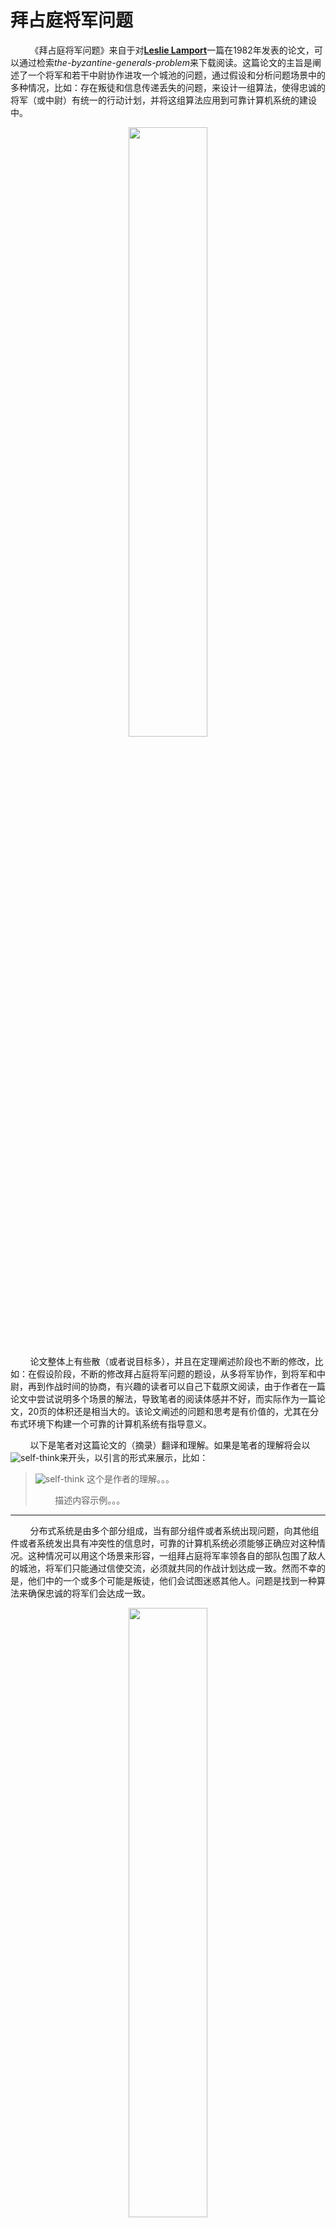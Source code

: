 # 拜占庭将军问题

&nbsp;&nbsp;&nbsp;&nbsp;&nbsp;&nbsp;&nbsp;&nbsp;《拜占庭将军问题》来自于对[**Leslie Lamport**](https://www.microsoft.com/en-us/research/people/lamport/)一篇在1982年发表的论文，可以通过检索*the-byzantine-generals-problem*来下载阅读。这篇论文的主旨是阐述了一个将军和若干中尉协作进攻一个城池的问题，通过假设和分析问题场景中的多种情况，比如：存在叛徒和信息传递丢失的问题，来设计一组算法，使得忠诚的将军（或中尉）有统一的行动计划，并将这组算法应用到可靠计算机系统的建设中。

<center>
<img src="https://weipeng2k.github.io/hot-wind/resources/byzantine-generals-problem/lamport.jpeg" width="50%"/>
</center>

&nbsp;&nbsp;&nbsp;&nbsp;&nbsp;&nbsp;&nbsp;&nbsp;论文整体上有些散（或者说目标多），并且在定理阐述阶段也不断的修改，比如：在假设阶段，不断的修改拜占庭将军问题的题设，从多将军协作，到将军和中尉，再到作战时间的协商，有兴趣的读者可以自己下载原文阅读，由于作者在一篇论文中尝试说明多个场景的解法，导致笔者的阅读体感并不好，而实际作为一篇论文，20页的体积还是相当大的。该论文阐述的问题和思考是有价值的，尤其在分布式环境下构建一个可靠的计算机系统有指导意义。

&nbsp;&nbsp;&nbsp;&nbsp;&nbsp;&nbsp;&nbsp;&nbsp;以下是笔者对这篇论文的（摘录）翻译和理解。如果是笔者的理解将会以![self-think](https://weipeng2k.github.io/hot-wind/resources/self-think.png)来开头，以引言的形式来展示，比如：

> ![self-think](https://weipeng2k.github.io/hot-wind/resources/self-think.png) 这个是作者的理解。。。
>
> &nbsp;&nbsp;&nbsp;&nbsp;&nbsp;&nbsp;&nbsp;&nbsp;描述内容示例。。。

---------

&nbsp;&nbsp;&nbsp;&nbsp;&nbsp;&nbsp;&nbsp;&nbsp;分布式系统是由多个部分组成，当有部分组件或者系统出现问题，向其他组件或者系统发出具有冲突性的信息时，可靠的计算机系统必须能够正确应对这种情况。这种情况可以用这个场景来形容，一组拜占庭将军率领各自的部队包围了敌人的城池，将军们只能通过信使交流，必须就共同的作战计划达成一致。然而不幸的是，他们中的一个或多个可能是叛徒，他们会试图迷惑其他人。问题是找到一种算法来确保忠诚的将军们会达成一致。

<center>
<img src="https://weipeng2k.github.io/hot-wind/resources/byzantine-generals-problem/byz.jpg" width="50%"/>
</center>

&nbsp;&nbsp;&nbsp;&nbsp;&nbsp;&nbsp;&nbsp;&nbsp;结果表明：

&nbsp;&nbsp;&nbsp;&nbsp;&nbsp;&nbsp;&nbsp;&nbsp;（1）仅使用口头信息时，当且仅当超过三分之二的将军忠诚时，这个问题是可以解决的，所以一个叛徒可以迷惑两个忠诚的将军；

&nbsp;&nbsp;&nbsp;&nbsp;&nbsp;&nbsp;&nbsp;&nbsp;（2）当信息无法伪造时，任何数量的将军和可能的叛徒都可以解决这个问题。

> ![self-think](https://weipeng2k.github.io/hot-wind/resources/self-think.png) 口头信息
> 
> 口头信息可以被伪造，叛徒收到一位将军的信息，然后可能会进行篡改，将相反的信息传递给其他人。

&nbsp;&nbsp;&nbsp;&nbsp;&nbsp;&nbsp;&nbsp;&nbsp;基于这个结论，然后讨论该结论在可靠计算机系统中的应用。

## 引言

&nbsp;&nbsp;&nbsp;&nbsp;&nbsp;&nbsp;&nbsp;&nbsp;一个可靠的计算机系统必须能够在系统中若干组件出错的情况下正常工作。一个出错的组件，在系统中时常表现的行为是向其他组件传递有冲突的信息。这个应对出错组件的问题被抽象为拜占庭将军问题。本文的主要内容是探讨这个问题以及如何解决这个问题，并将解法应用到如何实现一个可靠的计算机系统。

&nbsp;&nbsp;&nbsp;&nbsp;&nbsp;&nbsp;&nbsp;&nbsp;我们设想若干拜占庭军团包围了敌人的城池，每个军团都有一个将军指挥。将军之间通过信使来通信。通过对敌人的观察，将军们必须形成统一的决策，然后行动，但是将军们中间可能存在叛徒，叛徒会阻止忠诚的将军们形成决策。将军们需要一个算法来保证：

&nbsp;&nbsp;&nbsp;&nbsp;&nbsp;&nbsp;&nbsp;&nbsp;**条件A**. 所有忠诚的将军们有相同的行动计划。

&nbsp;&nbsp;&nbsp;&nbsp;&nbsp;&nbsp;&nbsp;&nbsp;忠诚的将军会按照算法计算所得的结果来行动，而叛徒会按照他们自己的意愿来行动。这个算法需要确保条件A能够在叛徒无论做什么行动的前提下都能够成立。

&nbsp;&nbsp;&nbsp;&nbsp;&nbsp;&nbsp;&nbsp;&nbsp;忠诚的将军们应该不仅限于达成一致决策，而且应该做到是一个合理的决策，需要确保：

&nbsp;&nbsp;&nbsp;&nbsp;&nbsp;&nbsp;&nbsp;&nbsp;**条件B**. 少量的叛徒不能导致忠诚的将军们采纳一个不好的决策。

&nbsp;&nbsp;&nbsp;&nbsp;&nbsp;&nbsp;&nbsp;&nbsp;**条件B**很难形式化表达，因为无法精确的说什么是不好的决策，而且我们也不会尝试这么做。相反，我们考虑将军们如何达成一致的决策。每个将军都会观察敌人并将他的观察结果（或者说决策）传达给其他将军。令`v(i)`是第`i`个将军传达的信息。每个将军使用某种方法将值`v(1).....v(n)`组合成一个唯一的行动计划，其中n是将军的数量。**条件A**可以通过让所有将军使用相同的方法组合信息来实现，**条件B**需要使用更加健壮的方法来加以实现。例如，如果唯一要做的决定是进攻还是撤退，那么`v(i)`就是将军i对这两个选项的最好意见，最终决定可以基于它们之间的多数票。只有当忠诚的将军在两者之间几乎平均分配时，少数叛徒才有影响决策可能性，在这种情况下，没有所谓不好的决策。

> ![self-think](https://weipeng2k.github.io/hot-wind/resources/self-think.png) 作者到当前依旧没有提出拜占庭将军问题的标准题设，当前的**条件A和B**对于输入没有描述，只是描述为 **“通过对敌人的观察”** ，毕竟对于计算机系统，需要执行的指令是需要外部触发或者给出的，因此题设经历了两轮调整来到了将军和中尉模型，这也就是大家熟知的拜占庭将军问题。

&nbsp;&nbsp;&nbsp;&nbsp;&nbsp;&nbsp;&nbsp;&nbsp;**拜占庭将军问题**：一个负责指挥的将军必须发送命令给他的**n-1**个中尉，要求：

&nbsp;&nbsp;&nbsp;&nbsp;&nbsp;&nbsp;&nbsp;&nbsp;**IC1**. 所有忠诚的中尉服从一致的命令。

&nbsp;&nbsp;&nbsp;&nbsp;&nbsp;&nbsp;&nbsp;&nbsp;**IC2**. 如果指挥官是忠诚的，那么每个忠诚的中尉都会服从他的命令。

&nbsp;&nbsp;&nbsp;&nbsp;&nbsp;&nbsp;&nbsp;&nbsp;**IC1**和**IC2**是交互一致性条件，如果**IC2**成立，则**IC1**自然成立。

## 不可能的结果

&nbsp;&nbsp;&nbsp;&nbsp;&nbsp;&nbsp;&nbsp;&nbsp;拜占庭将军问题看起来是有一些欺骗性的简单，其困难在于如果将军和中尉之间仅通过口头消息传递信息，那么如果将军和中尉的数量中没有超过2/3的人是忠诚的话，这个问题是无解的。如果只有一个将军和两个中尉，也就是三个参与者，只要其中出现一个叛徒，无论是将军还是中尉，都无法时忠诚的参与者们达成共识。口头消息的内容完全由发送者控制，所以一个叛徒能够传递任意可能的信息。

&nbsp;&nbsp;&nbsp;&nbsp;&nbsp;&nbsp;&nbsp;&nbsp;我们现在说明：通过口头信息，三个参与者中有一个叛徒是无解的。为简单起见，我们考虑唯一可能的决定是“进攻”或“撤退”的情况。如下图场景，其中*指挥官*忠诚并发送“进攻”命令，但*中尉2*是叛徒并向*中尉1*报告他收到了“撤退”命令。为了满足**IC2**，*中尉1*必须服从命令进行攻击，但*中尉1*面对一个“进攻”命令和一个“撤退”命令，无法做出决策。

<center>
<img src="https://weipeng2k.github.io/hot-wind/resources/byzantine-generals-problem/3g-l-is-t.png" width="50%"/>
</center>

&nbsp;&nbsp;&nbsp;&nbsp;&nbsp;&nbsp;&nbsp;&nbsp;其中红色框的头像是忠诚的参与者，而蓝色的是叛徒。

&nbsp;&nbsp;&nbsp;&nbsp;&nbsp;&nbsp;&nbsp;&nbsp;现在考虑另一个场景，如下图所示，其中指挥官是叛徒，向中尉1发送“进攻”命令，向中尉2发送“撤退”命令。

<center>
<img src="https://weipeng2k.github.io/hot-wind/resources/byzantine-generals-problem/3g-g-is-t.png" width="50%"/>
</center>

&nbsp;&nbsp;&nbsp;&nbsp;&nbsp;&nbsp;&nbsp;&nbsp;*中尉1*不知道叛徒是谁，他不能告诉*指挥官*实际上给*中尉2*发送了什么信息。因此，这两个场景在*中尉1*看来是完全相同的。如果叛徒一直在说谎，那么*中尉1*就无法区分这两种情况，在这种两难的境地，*中尉1*无法得出能够满足**IC1**和**IC2**的结论。

> ![self-think](https://weipeng2k.github.io/hot-wind/resources/self-think.png) 需要证明3m个参与者，其中m个叛徒，是无法使2m个忠诚参与者采用一致的结论或遵循忠诚*将军*的命令，这也就是**IC1**和**IC2**的要求。证明过程使用了反证法，将一个拜占庭将军负责的部队拆分为一组阿尔巴尼亚军团，利用递归的思路加以证明。但是笔者认为通过例证的方式会更加明确，因为对于忠诚的参与者面对的信息一定是相反且均数的。
> 
> 下面模拟4个参与者，1个叛徒，也就是超过3m个参与者，首先看一下忠诚的*将军*和一个叛徒*中尉*。
>
> <center>
> <img src="https://weipeng2k.github.io/hot-wind/resources/byzantine-generals-problem/4g-l-is-t.png" width="50%"/>
> </center>
>
> 忠诚的*将军*发起“进攻”命令，*中尉1*收到的信息是三个：*指挥官*的“进攻”、*中尉2*说收到指挥官的命令是“进攻”和叛徒*中尉3*说收到指挥官的命令是“撤退”，这样*中尉1*可以做出决策：进攻（2票进攻，1票撤退）。这个结论就同时满足了**IC1**和**IC2**。
>
> 如果*将军*是叛徒，那么他会发送给不同的*中尉**以不同的命令，如下图所示：
> 
> <center>
> <img src="https://weipeng2k.github.io/hot-wind/resources/byzantine-generals-problem/4g-g-is-t.png" width="50%"/>
> </center>
>
> 可以看到叛徒*指挥官*发送了命令进攻和撤退数量是不等的，同时忠诚的*中尉*之间会正确的传递信息，这样忠诚的*中尉*会采取进攻（2票进攻，1票撤退），满足了**IC1**，同时对于**IC2**，由于*指挥官*是叛徒，所以也满足**IC2**。
>
> 接下来作者会将命题再次更改（第三次），提出了对于攻击时间的协商，实际和“进攻”或“撤退”的二元选择没有区别，因为对于最终协商的结果一定是准确和无歧义的。这里对于更改后的命题以及证明不再描述，并且更改后的命题在后文中并没有出现引用。

## 一种基于口头消息的解法

&nbsp;&nbsp;&nbsp;&nbsp;&nbsp;&nbsp;&nbsp;&nbsp;在前文中已经说明，对于使用口头消息来解决拜占庭将军问题以应对**m**个叛徒，必须至少有**3m+1**个参与者。我们现在给出一个适用于**3m+1**或更多参与者的解决方案。每个参与者都能够向其他参与者发送口头消息。口头消息的定义有以下假设（或约束）：

&nbsp;&nbsp;&nbsp;&nbsp;&nbsp;&nbsp;&nbsp;&nbsp;**A1**. 发送的每条消息都能被正确传递；

&nbsp;&nbsp;&nbsp;&nbsp;&nbsp;&nbsp;&nbsp;&nbsp;**A2**. 消息的接收者知道是谁发送的；

&nbsp;&nbsp;&nbsp;&nbsp;&nbsp;&nbsp;&nbsp;&nbsp;**A3**. 可以检测到缺失哪个发送者的消息。

&nbsp;&nbsp;&nbsp;&nbsp;&nbsp;&nbsp;&nbsp;&nbsp;**假设A1和A2**可以防止叛徒干扰其他两个参与者之间的通信，因为通过**A1**，叛徒不能干扰传递的消息，而通过**A2**，叛徒不能通过引入虚假信息来混淆他们的交流。**假设A3**将挫败一个试图通过不发送消息来阻止决策的叛徒。这些假设的实际实现在第6节中讨论。

&nbsp;&nbsp;&nbsp;&nbsp;&nbsp;&nbsp;&nbsp;&nbsp;本节和下一节中的算法要求每个参与者都能够直接向其他参与者发送消息。在第5节中，我们描述了没有此要求的算法。

&nbsp;&nbsp;&nbsp;&nbsp;&nbsp;&nbsp;&nbsp;&nbsp;如果*指挥官*是叛徒，*指挥官*可以决定不下达任何命令，以此来使*中尉们*无法达成共识。由于*中尉*必须服从某些命令，需要获得输入，在这种情况下他们需要某些默认命令来服从。因此让“撤退”成为这个默认命令。

&nbsp;&nbsp;&nbsp;&nbsp;&nbsp;&nbsp;&nbsp;&nbsp;定义口头消息算法 **OM(m)**，对于所有非负整数**m**，*指挥官*通过它向**n-1**名*中尉*发送命令。我们接下来证明**OM(m)**在最多m个叛徒存在的情况下解决了**3m+1**或更多*将军*的拜占庭将军问题。我们发现用*中尉*“获得一个值”而不是“服从命令”来描述这个算法更方便。

> ![self-think](https://weipeng2k.github.io/hot-wind/resources/self-think.png) 分布式环境下的共识，实际目的就是对于一个问题（变量）有共识（值）。

&nbsp;&nbsp;&nbsp;&nbsp;&nbsp;&nbsp;&nbsp;&nbsp;该算法假定函数**majority**具有以下特性：如果值`v(i)`的大多数等于**v**，则`majority(v1, v2, … , vn-1)`等于**v**。对`majority(v1,v2,…,vn-1)`：

&nbsp;&nbsp;&nbsp;&nbsp;&nbsp;&nbsp;&nbsp;&nbsp;**1**. `v(i)` 中的多数值，如果不存在则为“撤退”；

&nbsp;&nbsp;&nbsp;&nbsp;&nbsp;&nbsp;&nbsp;&nbsp;**2**. `v(i)` 的中位数，假设它们来自一个有序集合。

> ![self-think](https://weipeng2k.github.io/hot-wind/resources/self-think.png) 涉及到分布式环境中，一个节点的值，那么上述函数就是一种最朴素的算法，也就是取其他**n-1**个节点的值，然后多数值为自己的值。这点可以理解为，一个节点去获取值，如果集群中其他的节点都会返回这个值的内容，那么就取多数。

&nbsp;&nbsp;&nbsp;&nbsp;&nbsp;&nbsp;&nbsp;&nbsp;根据上述的**majority**算法约束，m为非负整数，对于**OM**算法描述如下：

```java
if (m == 0) {
    (1) 指挥官将他的值发送给每个中尉；
    (2) 每个中尉使用他从指挥官那里得到的值，如果没有收到值，则默认“撤退”。
} else {
    (1) 指挥官将他的值发送给每个中尉；
    (2) 对于每个中尉i，令vi是中尉i从指挥官那里得到的值，如果没有收到任何值，则默认“撤退”。中尉i接下来作为指挥官，运行OM(m-1)算法，将值vi发送给n-2个其他中尉；
    (3) 对于每个中尉i，以及每个j不等于i（也就是其他中尉），令v(j)是在步骤(2)中从中尉j那里得到的值，如果没有收到值，则默认“撤退”。中尉i使用值为majority(v1, v2, … , vn-1)。
}
```

> ![self-think](https://weipeng2k.github.io/hot-wind/resources/self-think.png) 针对`m=1, n=4`的场景，在上一节中笔者已经做了描述，这里不再赘述。

&nbsp;&nbsp;&nbsp;&nbsp;&nbsp;&nbsp;&nbsp;&nbsp;为了证明算法`OM(m)`对任意m的正确性，我们首先证明以下引理。

&nbsp;&nbsp;&nbsp;&nbsp;&nbsp;&nbsp;&nbsp;&nbsp;**引理1**. 对于任何**m**和**k**，如果有超过`2k+m`名*将军*（或参与者）和至多**k**名叛徒，则算法`OM(m)`满足**IC2**。

&nbsp;&nbsp;&nbsp;&nbsp;&nbsp;&nbsp;&nbsp;&nbsp;**证明**：使用数学归纳法通过对**m**的归纳来证明。很容易看出算法`OM(0)`在*指挥官*忠诚的情况下是成立的，因此当`m=0时`引理成立。**IC1**要求所有忠诚的*中尉*有一致的值，而**IC2**要求忠诚的*中尉*会执行忠诚**将军**的命令，在`m=0`时，**IC2**会达成，且**IC1**会随之达成。

&nbsp;&nbsp;&nbsp;&nbsp;&nbsp;&nbsp;&nbsp;&nbsp;我们现在假设`m-1`并且`m>0`成立，然后证明**m**时引理成立。

&nbsp;&nbsp;&nbsp;&nbsp;&nbsp;&nbsp;&nbsp;&nbsp;在步骤(1)中，忠诚的*指挥官*将值**v**发送给所有`n-1`名*中尉*。

&nbsp;&nbsp;&nbsp;&nbsp;&nbsp;&nbsp;&nbsp;&nbsp;在步骤(2)中，每个忠诚的*中尉*对`n-1`个参与者应用`OM(m-1)`。由于假设`n>2k+m`，可知`n-1 > 2k+(m-1)`。由于最多有k个叛徒，并且 `n-1 > 2k+(m-1) >= 2k`，因此，对于`n-1`个值**i**中的大多数忠诚的*中尉*，每个忠诚的*中尉*都有`v(i) = v`，因为他在步骤（3）中获得了 `majority(v1,v2,…,vn-1)=v`，所以我们可以应用归纳假设得出结论：对于每个忠诚的*中尉j*，`v(j)=v`。由此，证明了**引理1**满足**IC2**。

> ![self-think](https://weipeng2k.github.io/hot-wind/resources/self-think.png) 对于引理的证明，实际可以通过分析获得。原因在于`2k+m`，可以拆解为 `k + k + m`，对于接收到值的*中尉*需要面对上述的结论集合，而k与非k（叛徒的结果，权且这么称呼）相互低效，关键票就到了**m**，而**m**为大于0的，使得`2k+m`为真。

&nbsp;&nbsp;&nbsp;&nbsp;&nbsp;&nbsp;&nbsp;&nbsp;在此基础上，提出以下定理，算法`OM(m)`解决了拜占庭将军问题。

&nbsp;&nbsp;&nbsp;&nbsp;&nbsp;&nbsp;&nbsp;&nbsp;**定理1**. 对于任意**m**，如果*将军*（参与者）超过**3m**，叛徒最多**m**，则算法`OM(m)`满足条件**IC1**和**IC2**。

&nbsp;&nbsp;&nbsp;&nbsp;&nbsp;&nbsp;&nbsp;&nbsp;**证明**：使用数学归纳法通过对m的归纳来证明。如果没有叛徒，那么很容易看出`OM(0)`满足**IC1**和**IC2**。我们假设该定理对于`OM(m-1)`成立并证明它对于`OM(m), m > 0`成立。

&nbsp;&nbsp;&nbsp;&nbsp;&nbsp;&nbsp;&nbsp;&nbsp;我们首先考虑*指挥官*忠诚的情况。通过在**引理1**中取**k**等于**m**，我们看到`OM(m)`满足**IC2**。如果*指挥官*是忠诚的，**IC1**被**IC2**所包含，所以我们只需要在*指挥官*是叛徒的情况下证明**IC1**。

&nbsp;&nbsp;&nbsp;&nbsp;&nbsp;&nbsp;&nbsp;&nbsp;最多有**m**个叛徒，*指挥官*是其中之一，所以最多`m-1`个*中尉*是叛徒。既然有超过**3m**的参与者，就有不少于`3m-1`的*中尉*，`3m - 1 > 3(m - 1)`。因此，我们可以应用归纳假设来得出`OM(m-1)`满足条件**IC1**和**IC2**的结论。

> ![self-think](https://weipeng2k.github.io/hot-wind/resources/self-think.png) **Lamport**与其说是一位计算机科学家，还不如说是一名数学家。这点在他的自我描述中也能感觉到，对于定理的提出而言，不是直接描述定理，而是提出引理，利用引理来道出定理，使更具实践性的定理显得更加生动，这点可以看出作者的造诣之深。

## 一种基于签名消息的解法

&nbsp;&nbsp;&nbsp;&nbsp;&nbsp;&nbsp;&nbsp;&nbsp;正如我们从之前场景中看到的，正是叛徒撒谎的能力使拜占庭将军问题变得如此困难。如果可以限制这种能力，问题就会变得更容易解决。一种方法是允许*将军*发送不可伪造的签名消息。在消息假设中新增一个约束：

&nbsp;&nbsp;&nbsp;&nbsp;&nbsp;&nbsp;&nbsp;&nbsp;**A4**. (a) 忠诚*将军*的签名不能被伪造，伪造会被（忠诚的*将军*或*中尉*收到后）发现；

&nbsp;&nbsp;&nbsp;&nbsp;&nbsp;&nbsp;&nbsp;&nbsp;&nbsp;&nbsp;&nbsp;&nbsp;&nbsp;&nbsp;&nbsp;(b) 任何人都可以验证消息签名的真实性。

> ![self-think](https://weipeng2k.github.io/hot-wind/resources/self-think.png) 由于在实际场景中，不常见到基于签名消息的这种一致性算法，同时它强约束，使得运用起来较为困难。基于签名消息的解法不再赘述，想了解的同学可以参考原文。

## 丢失通信路径

&nbsp;&nbsp;&nbsp;&nbsp;&nbsp;&nbsp;&nbsp;&nbsp;同上一节，不赘述。

## 可靠计算机系统

&nbsp;&nbsp;&nbsp;&nbsp;&nbsp;&nbsp;&nbsp;&nbsp;除了使用本体上可靠的电路元件之外，我们所知道的实现可靠计算机系统的唯一方法是使用几个不同的“处理器”来计算相同的问题，然后将计算结果进行收集，对其输出进行多数投票以获得单个值。投票可以在系统内执行，也可以由输出给用户，在外部执行。无论是使用冗余电路来实现可靠的个人计算机还是弹道导弹防御系统，思路都是一样的，唯一的区别在于冗余的“处理器”的规模。

&nbsp;&nbsp;&nbsp;&nbsp;&nbsp;&nbsp;&nbsp;&nbsp;使用多数投票来实现可靠性是基于所有无故障处理器将产生相同输出的假设。只要它们都使用相同的输入，这就是正确的，因为会通过计算得到相同的输出。然而输入的数据来自某个组件的输出，而这个组件一旦有问题，它会将问题输出给到一个或者多个组件作为它们的输入。此外，如果不同的处理器在值变化时读取该值，即使从一个无故障的输入单元也可以获得不同的值。例如，如果两个处理器在时钟前进的一瞬读取时间值，那么一个可能获得旧时间，另一个可能获得新时间，而这只能通过将读取与时钟的前进同步来防止。

&nbsp;&nbsp;&nbsp;&nbsp;&nbsp;&nbsp;&nbsp;&nbsp;为了让多数投票产生一个可靠的系统，应该满足以下两个条件：

&nbsp;&nbsp;&nbsp;&nbsp;&nbsp;&nbsp;&nbsp;&nbsp;1. 所有无故障处理器必须使用相同的输入值（因此它们产生相同的输出）。
&nbsp;&nbsp;&nbsp;&nbsp;&nbsp;&nbsp;&nbsp;&nbsp;2. 如果输入单元无故障，则所有无故障进程都使用它提供的值作为输入（因此它们产生正确的输出）。

&nbsp;&nbsp;&nbsp;&nbsp;&nbsp;&nbsp;&nbsp;&nbsp;这些只是我们的交互一致性条件**IC1**和**IC2**，其中*“指挥官”*是产生输入的单位，*“中尉”*是处理器，*“忠诚”*意味着无故障。

> ![self-think](https://weipeng2k.github.io/hot-wind/resources/self-think.png) 拜占庭将军问题的命题映射到了可靠计算机系统的构建过程。

&nbsp;&nbsp;&nbsp;&nbsp;&nbsp;&nbsp;&nbsp;&nbsp;我们已经给出了几种解决方案（口头消息和签名消息的解法），但它们是根据拜占庭将军而不是计算系统来表述的。我们现在研究如何将这些解决方案应用于可靠的计算系统。当然用处理器实现拜占庭将军问题，就需要满足原有的假设**A1-A3**（算法签名消息`SM(m)`的假设是**A1-A4**）的消息传递系统。我们现在按顺序考虑这些假设。

&nbsp;&nbsp;&nbsp;&nbsp;&nbsp;&nbsp;&nbsp;&nbsp;**A1**. 由无故障处理器发送的每条消息都被正确传递。在实际系统中，通信线路虽然会出现故障，但这基本可以保障的；

&nbsp;&nbsp;&nbsp;&nbsp;&nbsp;&nbsp;&nbsp;&nbsp;**A2**. 表明处理器可以确定它收到的任何消息的发送者。这里对计算机系统中传递的消息是可以做到收到消息时，知晓对端是谁的；

&nbsp;&nbsp;&nbsp;&nbsp;&nbsp;&nbsp;&nbsp;&nbsp;**A3**. 可以检测到消息的缺失。消息的缺失只能通过它在某个固定的时间长度内未能到达来检测——换句话说，通过使用某种超时约定。使用超时来满足**A3**需要两个假设：

&nbsp;&nbsp;&nbsp;&nbsp;&nbsp;&nbsp;&nbsp;&nbsp;1. 消息的生成和传输需要固定的最长时间X；

&nbsp;&nbsp;&nbsp;&nbsp;&nbsp;&nbsp;&nbsp;&nbsp;2. 发送方和接收方的时钟在某个固定的最大误差Y范围内同步。

&nbsp;&nbsp;&nbsp;&nbsp;&nbsp;&nbsp;&nbsp;&nbsp;如果接收方在`X+Y`的时刻后还没有收到消息，那么就认为该消息是缺失的，纵使在时刻后收到了该消息，该消息也不会认为被收到。

## 结论

&nbsp;&nbsp;&nbsp;&nbsp;&nbsp;&nbsp;&nbsp;&nbsp;我们已经在各种假设下提出了拜占庭将军问题的几种解决方案，并展示了如何将它们用于实现可靠的计算机系统。这些解决方案在所需的时间量和消息数量方面都是昂贵的。算法`OM(m)`和`SM(m)`都需要长度为`m+1`的消息路径。换句话说，每个*中尉*可能必须等待来自*指挥官*的消息，然后通过**m**个其他*中尉*进行消息交换。

&nbsp;&nbsp;&nbsp;&nbsp;&nbsp;&nbsp;&nbsp;&nbsp;在面对任何可能的故障时实现可靠性是一个难题，其解决方案似乎天生就很昂贵。降低成本的唯一方法是对可能发生的故障类型进行假设。例如：通常假设计算机可能无法响应，但永远不会错误响应。但是当需要极高的可靠性时，不能做这样的假设，需要想求解拜占庭将军问题一样花费大量的精力。
